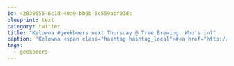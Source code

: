 ```yaml
---
id: 42839655-6c1d-40a9-bb6b-5c559abf03dc
blueprint: text
category: twitter
title: "Kelowna #geekbeers next Thursday @ Tree Brewing. Who's in?"
caption: 'Kelowna <span class="hashtag hashtag_local">#<a href="http://tweettemp.darylchymko.ca/?tag=geekbeers">geekbeers</a> next Thursday @ Tree Brewing. Who''s in?'
tags:
  - geekbeers
---
```

